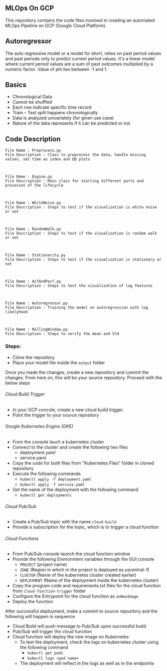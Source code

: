 ## MLOps On GCP

This repository contains the code files involved in creating an automated MLOps Pipeline on GCP (Google Cloud Platform).

## Autoregressor

The auto regressive model or a model for short, relies on past period values and past periods only to predict current period values.
It's a linear model where current period values are a sum of past outcomes multiplied by a numeric factor.
Value of phi lies between -1 and 1.

## Basics

-   Chronological Data
- Cannot be shuffled
- Each row indicate specific time record
- Train – Test split happens chronologically
- Data is analyzed univariately (for given use case)
- Nature of the data represents if it can be predicted or not

## Code Description

    File Name : Preprocess.py
    File Description : Class to preprocess the data, handle missing values, set time as index and QQ plots



    File Name : Engine.py
    File Description : Main class for starting different parts and processes of the lifecycle



    File Name : WhiteNoise.py
    File Description : Steps to test if the visualization is white noise or not



    File Name : RandomWalk.py
    File Description : Steps to test if the visualization is random walk or not



    File Name : Stationarity.py
    File Description : Steps to test if the visualization is stationary or not



    File Name : AcfAndPacf.py
    File Description : Steps to test the visualization of lag features



    File Name : Autoregressor.py
    File Description : Training the model on autoregression with log likelyhood

    
    
    File Name : RollingWindow.py
    File Description : Steps to verify the mean and Std

### Steps:
* Clone the repository
* Place your model file inside the ```output``` folder

Once you made the changes, create a new repository and commit the changes. From here on, this will be your source repository. Proceed with the below steps
###### Cloud Build Trigger
* In your GCP concole, create a new cloud build trigger.
* Point the trigger to your source repository
###### Google Kubernetes Engine (GKE)
* From the console lauch a kubernetes cluster
* Connect to the cluster and create the following two files
  * deployment.yaml
  * service.yaml
* Copy the code for both files from "Kubernetes Files" folder in cloned repository
* Execute the following commands
    * ```kubectl apply -f deployment.yaml```
    * ```kubectl apply -f service.yaml```
* Get the name of the deployment with the following command
    * ```kubectl get deployments```
###### Cloud Pub/Sub
* Create a Pub/Sub topic with the name ```cloud-build```
* Provide a subscription for the topic, which is to trigger a cloud function
###### Cloud Functions
* From Pub/Sub console launch the cloud function window
* Provide the following Environment variables through the GUI console
    * ```PROJECT``` (project name)
    * ```ZONE``` (Region in which in the project is deployed ex.uscentral-1)
    * ```CLUSTER``` (Name of the kubernetes cluster created earlier)
    * ```DEPLOYMENT``` (Name of the deployment inside the kubernetes cluster)
* Copy the program code and requirements.txt files for the cloud function from ```cloud-function-trigger``` folder
* Configure the Entrypoint for the cloud function as ```onNewImage``` 
* Deploy the function

After successful deployment, make a commit to source repository and the following will happen in sequence
* Cloud Build will push message to Pub/Sub upon successful build
* Pub/Sub will trigger the cloud function
* Cloud function will deploy the new image on Kubernetes
    * To test the deployment, check the logs on kubernetes cluster using the following command
        * ```kubectl get pods```
        * ```kubectl logs <pod name>```
    * The deployment will reflect in the logs as well as in the endpoints